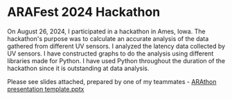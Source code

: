 # ARAFest 2024 Hackathon
On August 26, 2024, I participated in a hackathon in Ames, Iowa. The hackathon's purpose was to calculate an accurate analysis of the data gathered from different UV sensors. I analyzed the latency data collected by UV sensors. I have constructed graphs to do the analysis using different libraries made for Python. I have used Python throughout the duration of the hackathon since it is outstanding at data analysis.

Please see slides attached, prepared by one of my teammates -
[ARAthon presentation template.pptx](https://github.com/user-attachments/files/16787302/ARAthon.presentation.template.pptx)
